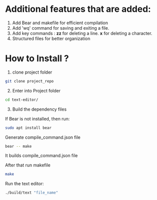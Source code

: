 # Additional features that are added:
1. Add Bear and makefile for efficient compilation
2. Add 'wq' command for saving and exiting a file.
3. Add key commands :
    <b> zz </b> for deleting a line.
    <b>x</b> for deleting a character.
4. Structured files for better organization


# How to Install ?

1. clone project folder
```bash
git clone project_repo
```

2. Enter into Project folder
```bash
cd text-editor/
```

3. Build the dependency files

If Bear is not installed, then run: 
```bash
sudo apt install bear
```
Generate compile_command.json file
```bash
bear -- make
```
It builds compile_command.json file

After that run makefile
```bash
make
```
Run the text editor: 
```bash
./build/text "file_name"
```
